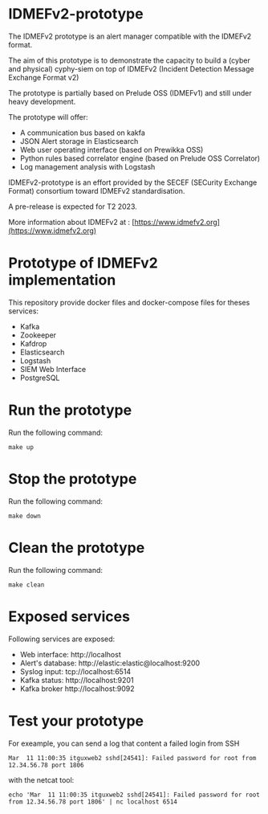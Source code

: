 # IDMEFv2-prototype

The IDMEFv2 prototype is an alert manager compatible with the IDMEFv2 format.

The aim of this prototype is to demonstrate the capacity to build a (cyber and physical) cyphy-siem on top of IDMEFv2 (Incident Detection Message Exchange Format v2)

The prototype is partially based on Prelude OSS (IDMEFv1) and still under heavy development.

The prototype will offer:
* A communication bus based on kakfa
* JSON Alert storage in Elasticsearch
* Web user operating interface (based on Prewikka OSS)
* Python rules based correlator engine (based on Prelude OSS Correlator)
* Log management analysis with Logstash

IDMEFv2-prototype is an effort provided by the SECEF (SECurity Exchange Format) consortium toward IDMEFv2 standardisation.

A pre-release is expected for T2 2023.

More information about IDMEFv2 at : [https://www.idmefv2.org](https://www.idmefv2.org)

# Prototype of IDMEFv2 implementation

This repository provide docker files and docker-compose files for theses services:

  - Kafka
  - Zookeeper
  - Kafdrop
  - Elasticsearch
  - Logstash
  - SIEM Web Interface
  - PostgreSQL

# Run the prototype

Run the following command:
```
make up
```

# Stop the prototype

Run the following command:
```
make down
```

# Clean the prototype

Run the following command:
```
make clean
```

# Exposed services

Following services are exposed:

  - Web interface: http://localhost
  - Alert's database: http://elastic:elastic@localhost:9200
  - Syslog input: tcp://localhost:6514
  - Kafka status: http://localhost:9201
  - Kafka broker http://localhost:9092

# Test your prototype

For exeample, you can send a log that content a failed login from SSH
```
Mar  11 11:00:35 itguxweb2 sshd[24541]: Failed password for root from 12.34.56.78 port 1806
```
with the netcat tool:
```
echo 'Mar  11 11:00:35 itguxweb2 sshd[24541]: Failed password for root from 12.34.56.78 port 1806' | nc localhost 6514
```
